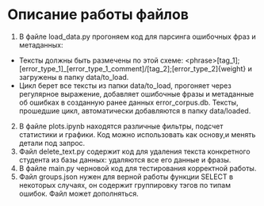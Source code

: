 # Описание работы файлов
1. В файле load_data.py прогоняем код для парсинга ошибочных фраз и метаданных:
- Тексты должны быть размечены по этой схеме: \<phrase>[tag_1];[error_type_1]_[error_type_1_comment]/[tag_2];[error_type_2]{weight} и загружены в папку data/to_load.
- Цикл берет все тексты из папки data/to_load, прогоняет через регулярное выражение, добавляет ошибочные фразы и метаданные об ошибках в созданную ранее данных error_corpus.db. Тексты, прошедшие цикл, автоматически добавляются в папку data/loaded.
2. В файле plots.ipynb находятся различные фильтры, подсчет статистики и графики. Код можно использовать как основу,и менять детали под запрос. 
3. Файл delete_text.py содержит код для удаления текста конкретного студента из базы данных: удаляются все его данные и фразы. 
4. В файле main.py черновой код для тестирования корректной работы.
5. Файл groups.json нужен для верной работы функции SELECT в некоторых случаях, он содержит группировку тэгов по типам ошибок. Файл может дополняться. 
